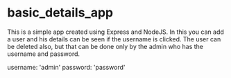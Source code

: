 # basic_details_app

This is a simple app created using Express and NodeJS.
In this you can add a user and his details can be seen if the username is clicked.
The user can be deleted also, but that can be done only by the admin who has the username and password.
 
 username: 'admin'
 password: 'password'
